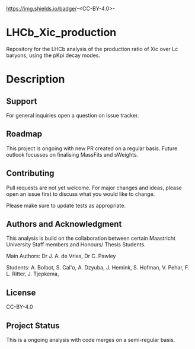 https://img.shields.io/badge/<License>-<CC-BY-4.0>-<blue>

# LHCb_Xic_production
Repository for the LHCb analysis of the production ratio of Xic over Lc baryons, using the pKpi decay modes.

# Description


## Support
For general inquiries open a question on issue tracker.

## Roadmap
This project is ongoing with new PR created on a regular basis. Future outlook focusses on finalising MassFits and sWeights.

## Contributing
Pull requests are not yet welcome. For major changes and ideas, please open an issue first to discuss what you would like to change.

Please make sure to update tests as appropriate.

## Authors and Acknowledgment

This analysis is build on the collaboration between certain Maastricht University Staff members and Honours/ Thesis Students.

Main Authors: Dr J. A. de Vries, Dr C. Pawley

Students: A. Bolbot, S. Cal'o, A. Dzyuba, J. Hemink, S. Hofman, V. Pehar,  F. L. Ritter, J. Tjepkema,  

## License
CC-BY-4.0

## Project Status
This is a ongoing analysis with code merges on a semi-regular basis.
